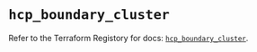 # `hcp_boundary_cluster`

Refer to the Terraform Registory for docs: [`hcp_boundary_cluster`](https://registry.terraform.io/providers/hashicorp/hcp/0.70.0/docs/resources/boundary_cluster).
